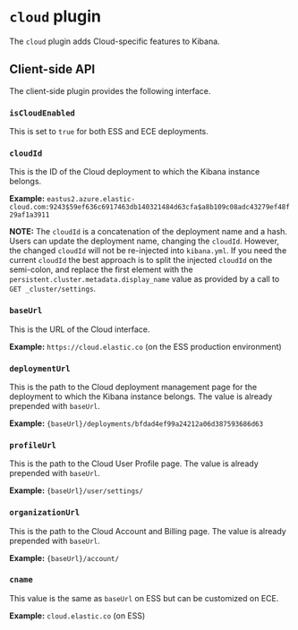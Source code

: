 # `cloud` plugin

The `cloud` plugin adds Cloud-specific features to Kibana.

## Client-side API

The client-side plugin provides the following interface.

### `isCloudEnabled`

This is set to `true` for both ESS and ECE deployments.

### `cloudId`

This is the ID of the Cloud deployment to which the Kibana instance belongs.

**Example:** `eastus2.azure.elastic-cloud.com:9243$59ef636c6917463db140321484d63cfa$a8b109c08adc43279ef48f29af1a3911`

**NOTE:** The `cloudId` is a concatenation of the deployment name and a hash. Users can update the deployment name, changing the `cloudId`. However, the changed `cloudId` will not be re-injected into `kibana.yml`. If you need the current `cloudId` the best approach is to split the injected `cloudId` on the semi-colon, and replace the first element with the `persistent.cluster.metadata.display_name` value as provided by a call to `GET _cluster/settings`.

### `baseUrl`

This is the URL of the Cloud interface.

**Example:** `https://cloud.elastic.co` (on the ESS production environment)

### `deploymentUrl`

This is the path to the Cloud deployment management page for the deployment to which the Kibana instance belongs. The value is already prepended with `baseUrl`.

**Example:** `{baseUrl}/deployments/bfdad4ef99a24212a06d387593686d63`

### `profileUrl`

This is the path to the Cloud User Profile page. The value is already prepended with `baseUrl`.

**Example:** `{baseUrl}/user/settings/`

### `organizationUrl`

This is the path to the Cloud Account and Billing page. The value is already prepended with `baseUrl`.

**Example:** `{baseUrl}/account/`

### `cname`

This value is the same as `baseUrl` on ESS but can be customized on ECE.

**Example:** `cloud.elastic.co` (on ESS)